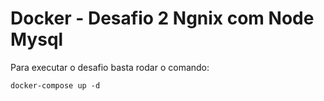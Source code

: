 # Docker - Desafio 2 Ngnix com Node Mysql

Para executar o desafio basta rodar o comando:

```shell
docker-compose up -d
```
